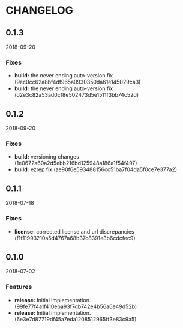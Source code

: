 # CHANGELOG

<!--- next entry here -->

## 0.1.3
2018-09-20

### Fixes

- **build:** the never ending auto-version fix (9ec0cc62a8bf4df965a0930350da61e145029ca3)
- **build:** the never ending auto-version fix (d2e3c82a53ad0cf8e502473d5e1511f3bb74c52d)

## 0.1.2
2018-09-20

### Fixes

- **build:** versioning changes (1e0672a60a2d5ebb216bd125948a186a1f54f497)
- **build:** ezrep fix (ae90f6e593488156cc51ba7f04da5f0ce7e377a2)

## 0.1.1
2018-07-18

### Fixes

- **license:** corrected license and url discrepancies (f1f11993210a5d4767a68b37c8391e3b6cdcfec9)

## 0.1.0
2018-07-02

### Features

- **release:** Initial implementation. (99fe77f4a1f410eba93f7db742e4b56a6e49d52b)
- **release:** Initial implementation. (6e3e7d87719df45a7eda1208512965ff3e83c9a5)


